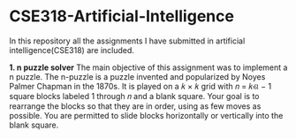 # CSE318-Artificial-Intelligence

In this repository all the assignments I have submitted in artificial intelligence(CSE318) are included.

**1. n puzzle solver**
The main objective of this assignment was to implement a n puzzle. The n-puzzle is a puzzle invented and popularized by Noyes Palmer Chapman in the 1870s. It is played on a 𝑘 × 𝑘 grid with 𝑛 = 𝑘ଶ − 1 square blocks labeled 1 through 𝑛 and a blank square. Your goal is to rearrange the blocks so that they are in order, using as few moves as possible. You are permitted to slide blocks horizontally or vertically into the blank square.
